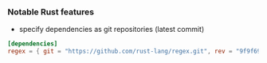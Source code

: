 ### Notable Rust features

- specify dependencies as git repositories (latest commit)

```toml
[dependencies]
regex = { git = "https://github.com/rust-lang/regex.git", rev = "9f9f693" }
```

